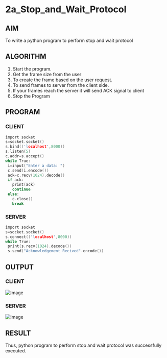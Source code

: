  # 2a_Stop_and_Wait_Protocol
 ## AIM 
 To write a python program to perform stop and wait protocol
 ## ALGORITHM
 1. Start the program.
 2. Get the frame size from the user
 3. To create the frame based on the user request.
 4. To send frames to server from the client side.
 5. If your frames reach the server it will send ACK signal to client
 6. Stop the Program
 ## PROGRAM
 ### CLIENT
 ```C
 import socket
 s=socket.socket()
 s.bind(('localhost',8000))
 s.listen(5)
 c,addr=s.accept()
 while True:
  i=input("Enter a data: ")
  c.send(i.encode())
  ack=c.recv(1024).decode()
  if ack:
    print(ack)
    continue
  else:
    c.close()
    break
 ```
 ### SERVER
 ```C
 import socket
 s=socket.socket()
 s.connect(('localhost',8000))
 while True:
  print(s.recv(1024).decode())
  s.send("Acknowledgement Recived".encode())
 ```
 
 ## OUTPUT
 ### CLIENT
 ![image](https://github.com/Safeeq-Fazil/2a_Stop_and_Wait_Protocol/assets/118680361/94f931d2-c21a-4444-b829-1a6c87b27327)
 
 ### SERVER
 ![image](https://github.com/Safeeq-Fazil/2a_Stop_and_Wait_Protocol/assets/118680361/ca9148ef-31d6-4f3b-8a74-ba1ae681203f)
 
 ## RESULT
 Thus, python program to perform stop and wait protocol was successfully executed.
